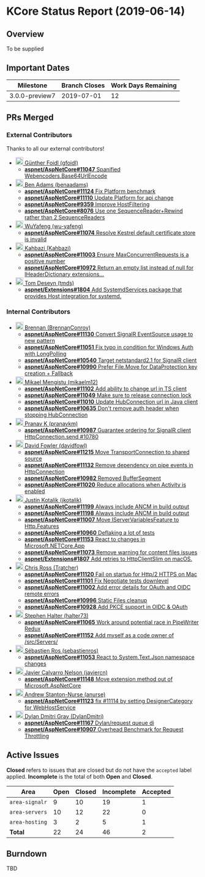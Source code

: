 # KCore Status Report (2019-06-14)

## Overview

To be supplied

## Important Dates

| Milestone | Branch Closes | Work Days Remaining |
| - | - | - |
| 3.0.0-preview7 | 2019-07-01 | 12

## PRs Merged

### External Contributors

Thanks to all our external contributors!

* [<img src="https://avatars2.githubusercontent.com/u/5755834?v=4" width="20" height="20" /> G&#252;nther Foidl (gfoidl)](https://github.com/gfoidl)
    * [**aspnet/AspNetCore#11047** Spanified Webencoders.Base64UrlEncode](https://api.github.com/repos/aspnet/AspNetCore/issues/11047)
* [<img src="https://avatars1.githubusercontent.com/u/1142958?v=4" width="20" height="20" /> Ben Adams (benaadams)](https://github.com/benaadams)
    * [**aspnet/AspNetCore#11124** Fix Platform benchmark](https://api.github.com/repos/aspnet/AspNetCore/issues/11124)
    * [**aspnet/AspNetCore#11110** Update Platform for api change](https://api.github.com/repos/aspnet/AspNetCore/issues/11110)
    * [**aspnet/AspNetCore#9359** Improve HostFiltering](https://api.github.com/repos/aspnet/AspNetCore/issues/9359)
    * [**aspnet/AspNetCore#8076** Use one SequenceReader+Rewind rather than 2 SequenceReaders](https://api.github.com/repos/aspnet/AspNetCore/issues/8076)
* [<img src="https://avatars0.githubusercontent.com/u/25654404?v=4" width="20" height="20" /> WuYafeng (wu-yafeng)](https://github.com/wu-yafeng)
    * [**aspnet/AspNetCore#11074** Resolve Kestrel default certificate store is invalid](https://api.github.com/repos/aspnet/AspNetCore/issues/11074)
* [<img src="https://avatars1.githubusercontent.com/u/19396090?v=4" width="20" height="20" /> Kahbazi (Kahbazi)](https://github.com/Kahbazi)
    * [**aspnet/AspNetCore#11003** Ensure MaxConcurrentRequests is a positive number](https://api.github.com/repos/aspnet/AspNetCore/issues/11003)
    * [**aspnet/AspNetCore#10972** Return an empty list instead of null for IHeaderDictionary extensions…](https://api.github.com/repos/aspnet/AspNetCore/issues/10972)
* [<img src="https://avatars1.githubusercontent.com/u/1025424?v=4" width="20" height="20" /> Tom Deseyn (tmds)](https://github.com/tmds)
    * [**aspnet/Extensions#1804** Add SystemdServices package that provides Host integration for systemd.](https://api.github.com/repos/aspnet/Extensions/issues/1804)

### Internal Contributors

* [<img src="https://avatars0.githubusercontent.com/u/7574801?v=4" width="20" height="20" /> Brennan (BrennanConroy)](https://github.com/BrennanConroy)
    * [**aspnet/AspNetCore#11130** Convert SignalR EventSource usage to new pattern](https://api.github.com/repos/aspnet/AspNetCore/issues/11130)
    * [**aspnet/AspNetCore#11051** Fix typo in condition for Windows Auth with LongPolling](https://api.github.com/repos/aspnet/AspNetCore/issues/11051)
    * [**aspnet/AspNetCore#10540** Target netstandard2.1 for SignalR client](https://api.github.com/repos/aspnet/AspNetCore/issues/10540)
    * [**aspnet/AspNetCore#10990** Prefer File.Move for DataProtection key creation + Fallback](https://api.github.com/repos/aspnet/AspNetCore/issues/10990)
* [<img src="https://avatars1.githubusercontent.com/u/4809660?v=4" width="20" height="20" /> Mikael Mengistu (mikaelm12)](https://github.com/mikaelm12)
    * [**aspnet/AspNetCore#11102** Add ability to change url in TS client](https://api.github.com/repos/aspnet/AspNetCore/issues/11102)
    * [**aspnet/AspNetCore#11049** Make sure to release connection lock](https://api.github.com/repos/aspnet/AspNetCore/issues/11049)
    * [**aspnet/AspNetCore#11010** Update HubConnection url in Java client](https://api.github.com/repos/aspnet/AspNetCore/issues/11010)
    * [**aspnet/AspNetCore#10635**  Don&#39;t remove auth header when stopping HubConnection](https://api.github.com/repos/aspnet/AspNetCore/issues/10635)
* [<img src="https://avatars2.githubusercontent.com/u/174281?v=4" width="20" height="20" /> Pranav K (pranavkm)](https://github.com/pranavkm)
    * [**aspnet/AspNetCore#10987** Guarantee ordering for SignalR client HttpConnection.send #10780](https://api.github.com/repos/aspnet/AspNetCore/issues/10987)
* [<img src="https://avatars3.githubusercontent.com/u/95136?v=4" width="20" height="20" /> David Fowler (davidfowl)](https://github.com/davidfowl)
    * [**aspnet/AspNetCore#11215** Move TransportConnection to shared source](https://api.github.com/repos/aspnet/AspNetCore/issues/11215)
    * [**aspnet/AspNetCore#11132** Remove dependency on pipe events in HttpConnection](https://api.github.com/repos/aspnet/AspNetCore/issues/11132)
    * [**aspnet/AspNetCore#10982** Removed BufferSegment](https://api.github.com/repos/aspnet/AspNetCore/issues/10982)
    * [**aspnet/AspNetCore#11020** Reduce allocations when Activity is enabled](https://api.github.com/repos/aspnet/AspNetCore/issues/11020)
* [<img src="https://avatars0.githubusercontent.com/u/8302101?v=4" width="20" height="20" /> Justin Kotalik (jkotalik)](https://github.com/jkotalik)
    * [**aspnet/AspNetCore#11199** Always include ANCM in build output](https://api.github.com/repos/aspnet/AspNetCore/issues/11199)
    * [**aspnet/AspNetCore#11198** Always include ANCM in build output](https://api.github.com/repos/aspnet/AspNetCore/issues/11198)
    * [**aspnet/AspNetCore#11007** Move IServerVariablesFeature to Http.Features](https://api.github.com/repos/aspnet/AspNetCore/issues/11007)
    * [**aspnet/AspNetCore#10960** Deflaking a lot of tests](https://api.github.com/repos/aspnet/AspNetCore/issues/10960)
    * [**aspnet/AspNetCore#11153** React to changes in Microsoft.NETCore.App](https://api.github.com/repos/aspnet/AspNetCore/issues/11153)
    * [**aspnet/AspNetCore#11073** Remove warning for content files issues](https://api.github.com/repos/aspnet/AspNetCore/issues/11073)
    * [**aspnet/Extensions#1807** Add retries to HttpClientSlim on macOS.](https://api.github.com/repos/aspnet/Extensions/issues/1807)
* [<img src="https://avatars3.githubusercontent.com/u/1821173?v=4" width="20" height="20" /> Chris Ross (Tratcher)](https://github.com/Tratcher)
    * [**aspnet/AspNetCore#11120** Fail on startup for Http/2 HTTPS on Mac](https://api.github.com/repos/aspnet/AspNetCore/issues/11120)
    * [**aspnet/AspNetCore#11101** Fix Negotiate tests downlevel](https://api.github.com/repos/aspnet/AspNetCore/issues/11101)
    * [**aspnet/AspNetCore#11002** Add error details for OAuth and OIDC remote errors](https://api.github.com/repos/aspnet/AspNetCore/issues/11002)
    * [**aspnet/AspNetCore#10996** Static Files cleanup](https://api.github.com/repos/aspnet/AspNetCore/issues/10996)
    * [**aspnet/AspNetCore#10928** Add PKCE support in OIDC &amp; OAuth](https://api.github.com/repos/aspnet/AspNetCore/issues/10928)
* [<img src="https://avatars3.githubusercontent.com/u/54385?v=4" width="20" height="20" /> Stephen Halter (halter73)](https://github.com/halter73)
    * [**aspnet/AspNetCore#11065** Work around potential race in PipeWriter Redux](https://api.github.com/repos/aspnet/AspNetCore/issues/11065)
    * [**aspnet/AspNetCore#11152** Add myself as a code owner of /src/Servers/](https://api.github.com/repos/aspnet/AspNetCore/issues/11152)
* [<img src="https://avatars0.githubusercontent.com/u/1165805?v=4" width="20" height="20" /> S&#233;bastien Ros (sebastienros)](https://github.com/sebastienros)
    * [**aspnet/AspNetCore#11053** React to System.Text.Json namespace changes](https://api.github.com/repos/aspnet/AspNetCore/issues/11053)
* [<img src="https://avatars2.githubusercontent.com/u/6995051?v=4" width="20" height="20" /> Javier Calvarro Nelson (javiercn)](https://github.com/javiercn)
    * [**aspnet/AspNetCore#11148** Move extension method out of Microsoft.AspNetCore](https://api.github.com/repos/aspnet/AspNetCore/issues/11148)
* [<img src="https://avatars3.githubusercontent.com/u/7574?v=4" width="20" height="20" /> Andrew Stanton-Nurse (anurse)](https://github.com/anurse)
    * [**aspnet/AspNetCore#11123** fix #11114 by setting DesignerCategory for WebHostService](https://api.github.com/repos/aspnet/AspNetCore/issues/11123)
* [<img src="https://avatars0.githubusercontent.com/u/13950346?v=4" width="20" height="20" /> Dylan Dmitri Gray (DylanDmitri)](https://github.com/DylanDmitri)
    * [**aspnet/AspNetCore#11167** Dylan/request queue di](https://api.github.com/repos/aspnet/AspNetCore/issues/11167)
    * [**aspnet/AspNetCore#10907** Overhead Benchmark for Request Throttling](https://api.github.com/repos/aspnet/AspNetCore/issues/10907)

## Active Issues

**Closed** refers to issues that are closed but do not have the `accepted` label applied. **Incomplete** is the total of both **Open** and **Closed**.

| Area | Open | Closed | Incomplete | Accepted |
| - | - | - | - | - |
| `area-signalr` | 9 | 10 | 19 | 1 |
| `area-servers` | 10 | 12 | 22 | 0 |
| `area-hosting` | 3 | 2 | 5 | 1 |
| **Total** | 22 | 24 | 46 | 2 |

## Burndown

TBD